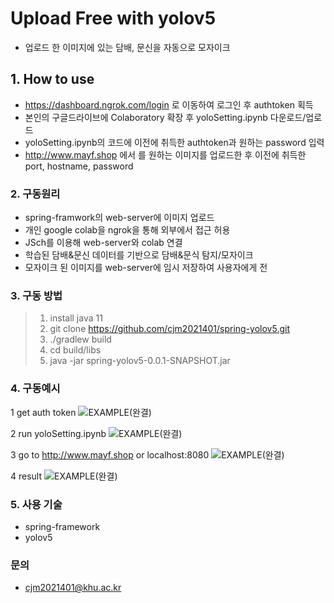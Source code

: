 # Upload Free with yolov5
- 업로드 한 이미지에 있는 담배, 문신을 자동으로 모자이크 

## 1. How to use
- https://dashboard.ngrok.com/login 로 이동하여 로그인 후 authtoken 획득
-     
  본인의 구글드라이브에 Colaboratory 확장 후 yoloSetting.ipynb 다운로드/업로드
- yoloSetting.ipynb의 코드에 이전에 취득한 authtoken과 원하는 password 입력  
- http://www.mayf.shop 에서 를 원하는 이미지를 업로드한 후
  이전에 취득한 port, hostname, password


### 2. 구동원리
- spring-framwork의 web-server에 이미지 업로드
- 개인 google colab을 ngrok을 통해 외부에서 접근 허용
- JSch를 이용해 web-server와 colab 연결
- 학습된 담배&문신 데이터를 기반으로 담배&문식 탐지/모자이크
- 모자이크 된 이미지를 web-server에 임시 저장하여 사용자에게 전




### 3. 구동 방법
>1. install java 11
>2. git clone https://github.com/cjm2021401/spring-yolov5.git
>3. ./gradlew build
>4. cd build/libs
>5. java -jar spring-yolov5-0.0.1-SNAPSHOT.jar



### 4. 구동예시
1  get auth token
![EXAMPLE(완결)](https://user-images.githubusercontent.com/19799501/132450602-8e49b7ec-724c-44ac-b2ce-d15c68ebe233.png)

2  run yoloSetting.ipynb
   ![EXAMPLE(완결)](https://user-images.githubusercontent.com/19799501/132450711-4b373e51-c5db-40ef-a949-9494972916b6.png)

3 go to http://www.mayf.shop or localhost:8080
![EXAMPLE(완결)](https://user-images.githubusercontent.com/19799501/132450777-9fae7825-c81d-4348-b75c-3297d2c01c2c.png)

4 result
![EXAMPLE(완결)](https://user-images.githubusercontent.com/19799501/132450829-d36a2c33-a804-4783-9c59-3d346f09e8f9.png)

### 5. 사용 기술
- spring-framework
- yolov5
### 문의
- cjm2021401@khu.ac.kr